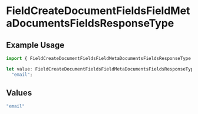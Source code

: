 # FieldCreateDocumentFieldsFieldMetaDocumentsFieldsResponseType

## Example Usage

```typescript
import { FieldCreateDocumentFieldsFieldMetaDocumentsFieldsResponseType } from "@documenso/sdk-typescript/models/operations";

let value: FieldCreateDocumentFieldsFieldMetaDocumentsFieldsResponseType =
  "email";
```

## Values

```typescript
"email"
```